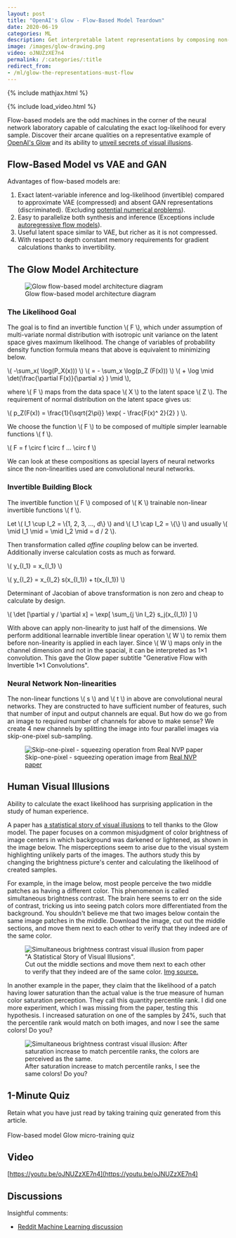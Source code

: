 ```yaml
---
layout: post
title: "OpenAI's Glow - Flow-Based Model Teardown"
date: 2020-06-19
categories: ML
description: Get interpretable latent representations by composing non-linear invertible functions and maximizing the exact log-likelihood.
image: /images/glow-drawing.png
video: oJNUZzXE7n4
permalink: /:categories/:title
redirect_from:
- /ml/glow-the-representations-must-flow
---
```


{% include mathjax.html %}

{% include load_video.html %}

Flow-based models are the odd machines in the corner of the neural network laboratory capable of calculating the exact log-likelihood for every sample.
Discover their arcane qualities on a representative example of [OpenAI's Glow](https://d4mucfpksywv.cloudfront.net/research-covers/glow/paper/glow.pdf) and its ability to [unveil secrets of visual illusions](https://arxiv.org/pdf/2005.08772v1.pdf).

## Flow-Based Model vs VAE and GAN
Advantages of flow-based models are:
1. Exact latent-variable inference and log-likelihood (invertible) compared to approximate VAE (compressed) and absent GAN representations (discriminated). (Excluding [potential numerical problems](https://arxiv.org/abs/2006.09347)).
1. Easy to parallelize both synthesis and inference (Exceptions include [autoregressive flow models](https://lilianweng.github.io/lil-log/2018/10/13/flow-based-deep-generative-models.html#models-with-autoregressive-flows)).
1. Useful latent space similar to VAE, but richer as it is not compressed.
1. With respect to depth constant memory requirements for gradient calculations thanks to invertibility.

## The Glow Model Architecture
<figure class="figure">
    <img
        class="figure-img img-fluid rounded lazyload"
        data-src="https://raw.githubusercontent.com/vackosar/vackosar.github.io/master/images/glow-drawing.png"
        alt="Glow flow-based model architecture diagram" />
    <figcaption class="figure-caption">Glow flow-based model architecture diagram</figcaption>
</figure>


### The Likelihood Goal

The goal is to find an invertible function \\( F \\), which under assumption of multi-variate normal distribution with isotropic unit variance
on the latent space gives maximum likelihood. The change of variables of probability density function formula means that above is equivalent to minimizing below.

\\( -\sum_x( \log(P_X(x))) \\) \\( = - \sum_x  \log(p_Z (F(x))) \\) \\( + \log \mid \det(\frac{\partial F(x)}{\partial x} ) \mid \\),

where \\( F \\) maps from the data space \\(  X \\) to the latent space \\( Z \\). The requirement of normal distribution on the latent space gives us:

\\(  p_Z(F(x)) = \frac{1}{\sqrt{2\pi}} \exp( - \frac{F(x)^ 2}{2} ) \\).

We choose the function \\( F \\) to be composed of multiple simpler learnable functions \\( f \\).

\\(  F = f \circ f \circ f ... \circ f \\)

We can look at these compositions as special layers of neural networks since the non-linearities used are convolutional neural networks.

### Invertible Building Block

The invertible function \\( F \\) composed of \\( K \\) trainable non-linear invertible functions \\( f \\).

Let \\( I_1 \cup I_2 = \\{1, 2, 3, ..., d\\} \\) and \\( I_1 \cap I_2 = \\{\\} \\) and usually \\( \mid I_1 \mid = \mid I_2 \mid = d / 2 \\).

Then transformation called _affine coupling_ below can be inverted. Additionally inverse calculation costs as much as forward.

\\( y_{I_1} = x_{I_1} \\)

\\( y_{I_2} = x_{I_2} s(x_{I_1}) + t(x_{I_1}) \\)


Determinant of Jacobian of above transformation is non zero and cheap to calculate by design.

\\( \det [\partial y / \partial x] = \exp[ \sum_{j \in I_2} s_j(x_{I_1}) ] \\)

With above can apply non-linearity to just half of the dimensions. We perform additional learnable invertible linear operation \\( W \\) to remix them before non-linearity is applied in each layer.
Since \\( W \\) maps only in the channel dimension and not in the spacial, it can be interpreted as 1×1 convolution.
This gave the Glow paper subtitle "Generative Flow with Invertible 1×1 Convolutions".


### Neural Network Non-linearities

The non-linear functions \\( s \\) and \\( t \\) in above are convolutional neural networks. They are constructed to have sufficient number of features, such that number of input and output channels are equal.
But how do we go from an image to required number of channels for above to make sense? We create 4 new channels by splitting the image into four parallel images via skip-one-pixel sub-sampling.

<figure class="figure">
    <img
        class="figure-img img-fluid rounded lazyload"
        data-src="https://raw.githubusercontent.com/vackosar/vackosar.github.io/master/images/glow-masking.png"
        alt="Skip-one-pixel - squeezing operation from Real NVP paper"/>
    <figcaption class="figure-caption">Skip-one-pixel - squeezing operation image from <a href="https://arxiv.org/pdf/1605.08803.pdf">Real NVP paper</a></figcaption>
</figure>


## Human Visual Illusions
Ability to calculate the exact likelihood has surprising application in the study of human experience.

A paper has [a statistical story of visual illusions](https://arxiv.org/pdf/2005.08772v1.pdf) to tell thanks to the Glow model. 
The paper focuses on a common misjudgment of color brightness of image centers in which background was darkened or lightened, as shown in the image below.
The misperceptions seem to arise due to the visual system highlighting unlikely parts of the images.
The authors study this by changing the brightness picture's center and calculating the likelihood of created samples.

For example, in the image below, most people perceive the two middle patches as having a different color.
This phenomenon is called simultaneous brightness contrast.
The brain here seems to err on the side of contrast, tricking us into seeing patch colors more differentiated from the background.
You shouldn't believe me that two images below contain the same image patches in the middle.
Download the image, cut out the middle sections, and move them next to each other to verify that they indeed are of the same color. 


<figure class="figure">
    <img
        class="figure-img img-fluid rounded lazyload"
        data-src="https://raw.githubusercontent.com/vackosar/vackosar.github.io/master/images/glow-illusion.png"
        alt='Simultaneous brightness contrast visual illusion from paper "A Statistical Story of Visual Illusions".'/>
    <figcaption class="figure-caption">Cut out the middle sections and move them next to each other to verify that they indeed are of the same color. <a href="https://arxiv.org/pdf/2005.08772v1.pdf)">Img source.</a></figcaption>
</figure>

In another example in the paper, they claim that the likelihood of a patch having lower saturation than the actual value is the true measure of human color saturation perception.
They call this quantity percentile rank.
I did one more experiment, which I was missing from the paper, testing this hypothesis.
I increased saturation on one of the samples by 24%, such that the percentile rank would match on both images, and now I see the same colors! Do you?

<figure class="figure">
    <img
        class="figure-img img-fluid rounded lazyload"
        data-src="https://raw.githubusercontent.com/vackosar/vackosar.github.io/master/images/glow-contrast-illusion-saturation.png"
        alt='Simultaneous brightness contrast visual illusion: After saturation increase to match percentile ranks, the colors are perceived as the same.'/>
    <figcaption class="figure-caption">After saturation increase to match percentile ranks, I see the same colors! Do you?</figcaption>
</figure>

## 1-Minute Quiz

Retain what you have just read by taking training quiz generated from this article.<br>
<br>
<a class="btn btn-warning" style="text-decoration: none;" href="https://quizrecall.com/study/public-test?store_id=b9a650a9-28c5-41c6-b5d0-cceb2c0988df">Flow-based model Glow micro-training quiz</a>


## Video

[https://youtu.be/oJNUZzXE7n4](https://youtu.be/oJNUZzXE7n4)


## Discussions

Insightful comments:
- [Reddit Machine Learning discussion](https://www.reddit.com/r/MachineLearning/comments/hcprze/d_glow_the_representations_must_flow/)
